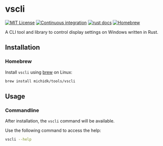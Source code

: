 # vscli

[![MIT License](https://img.shields.io/crates/l/vscli)](https://choosealicense.com/licenses/mit/) [![Continuous integration](https://github.com/michidk/vscli/workflows/Continuous%20Integration/badge.svg)](https://github.com/michidk/displaz/actions) [![rust docs](https://docs.rs/vscli/badge.svg)](https://docs.rs/vscli/latest/vscli/)  [![Homebrew](https://img.shields.io/badge/homebrew-available-blue?style=flat)](https://github.com/michidk/homebrew-tools/blob/main/Formula/vscli.rb)

A CLI tool and library to control display settings on Windows written in Rust.

## Installation

### Homebrew

Install `vscli` using [brew](https://brew.sh/) on Linux:

```sh
brew install michidk/tools/vscli
```

## Usage

### Commandline

After installation, the `vscli` command will be available.

Use the following command to access the help:

```sh
vscli --help
```
